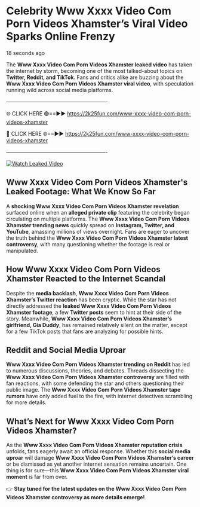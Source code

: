# Celebrity Www Xxxx Video Com Porn Videos Xhamster’s Viral Video Sparks Online Frenzy

18 seconds ago

The **Www Xxxx Video Com Porn Videos Xhamster leaked video** has taken the internet by storm, becoming one of the most talked-about topics on **Twitter, Reddit, and TikTok**. Fans and critics alike are buzzing about the **Www Xxxx Video Com Porn Videos Xhamster viral video**, with speculation running wild across social media platforms.

———————————————————-

🌐 CLICK HERE 🟢==►► https://2k25fun.com/www-xxxx-video-com-porn-videos-xhamster

🔴 CLICK HERE 🌐==►► https://2k25fun.com/www-xxxx-video-com-porn-videos-xhamster

———————————————————-

[![Watch Leaked Video](https://miro.medium.com/v2/resize:fit:828/format:webp/1*cilzJN44JGOrTw9NJCrNHA.gif "Watch Leaked Video")](https://2k25fun.com/www-xxxx-video-com-porn-videos-xhamster)

## **Www Xxxx Video Com Porn Videos Xhamster's Leaked Footage: What We Know So Far**  
A **shocking Www Xxxx Video Com Porn Videos Xhamster revelation** surfaced online when an **alleged private clip** featuring the celebrity began circulating on multiple platforms. The **Www Xxxx Video Com Porn Videos Xhamster trending news** quickly spread on **Instagram, Twitter, and YouTube**, amassing millions of views overnight. Fans are eager to uncover the truth behind the **Www Xxxx Video Com Porn Videos Xhamster latest controversy**, with many questioning whether the footage is real or manipulated.  

## **How Www Xxxx Video Com Porn Videos Xhamster Reacted to the Internet Scandal**  
Despite the **media backlash**, **Www Xxxx Video Com Porn Videos Xhamster’s Twitter reaction** has been cryptic. While the star has not directly addressed the **leaked Www Xxxx Video Com Porn Videos Xhamster footage**, a few **Twitter posts** seem to hint at their side of the story. Meanwhile, **Www Xxxx Video Com Porn Videos Xhamster’s girlfriend, Gia Duddy**, has remained relatively silent on the matter, except for a few TikTok posts that fans are analyzing for possible hints.  

## **Reddit and Social Media Uproar**  
**Www Xxxx Video Com Porn Videos Xhamster trending on Reddit** has led to numerous discussions, theories, and debates. Threads dissecting the **Www Xxxx Video Com Porn Videos Xhamster controversy** are filled with fan reactions, with some defending the star and others questioning their public image. The **Www Xxxx Video Com Porn Videos Xhamster tape rumors** have only added fuel to the fire, with internet detectives scrambling for more details.  

## **What’s Next for Www Xxxx Video Com Porn Videos Xhamster?**  
As the **Www Xxxx Video Com Porn Videos Xhamster reputation crisis** unfolds, fans eagerly await an official response. Whether this **social media uproar** will damage **Www Xxxx Video Com Porn Videos Xhamster’s career** or be dismissed as yet another internet sensation remains uncertain. One thing is for sure—this **Www Xxxx Video Com Porn Videos Xhamster viral moment** is far from over.  

👉 **Stay tuned for the latest updates on the Www Xxxx Video Com Porn Videos Xhamster controversy as more details emerge!**  
